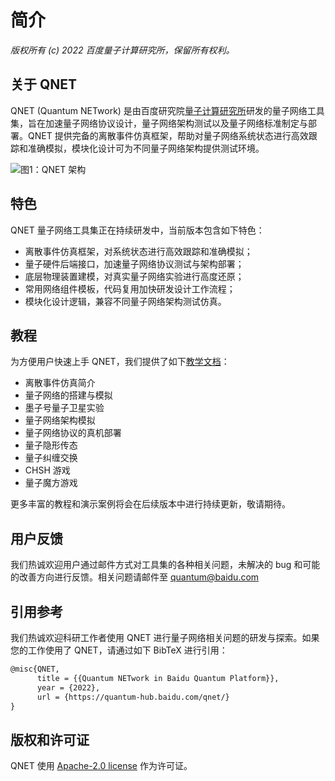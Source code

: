 # 简介

*版权所有 (c) 2022 百度量子计算研究所，保留所有权利。*

## 关于 QNET

QNET (Quantum NETwork) 是由百度研究院[量子计算研究所](https://quantum.baidu.com/)研发的量子网络工具集，旨在加速量子网络协议设计，量子网络架构测试以及量子网络标准制定与部署。QNET 提供完备的离散事件仿真框架，帮助对量子网络系统状态进行高效跟踪和准确模拟，模块化设计可为不同量子网络架构提供测试环境。

![图1：QNET 架构](./figures/architecture_features.png "图1：QNET 架构")

## 特色

QNET 量子网络工具集正在持续研发中，当前版本包含如下特色：

* 离散事件仿真框架，对系统状态进行高效跟踪和准确模拟；
* 量子硬件后端接口，加速量子网络协议测试与架构部署；
* 底层物理装置建模，对真实量子网络实验进行高度还原；
* 常用网络组件模板，代码复用加快研发设计工作流程；
* 模块化设计逻辑，兼容不同量子网络架构测试仿真。

## 教程

为方便用户快速上手 QNET，我们提供了如下[教学文档](https://quantum-hub.baidu.com/qnet/tutorial-introduction)：

* 离散事件仿真简介
* 量子网络的搭建与模拟
* 墨子号量子卫星实验
* 量子网络架构模拟
* 量子网络协议的真机部署
* 量子隐形传态
* 量子纠缠交换
* CHSH 游戏
* 量子魔方游戏

更多丰富的教程和演示案例将会在后续版本中进行持续更新，敬请期待。

## 用户反馈

我们热诚欢迎用户通过邮件方式对工具集的各种相关问题，未解决的 bug 和可能的改善方向进行反馈。相关问题请邮件至 quantum@baidu.com

## 引用参考

我们热诚欢迎科研工作者使用 QNET 进行量子网络相关问题的研发与探索。如果您的工作使用了 QNET，请通过如下 BibTeX 进行引用：

```latex
@misc{QNET,
      title = {{Quantum NETwork in Baidu Quantum Platform}},
      year = {2022},
      url = {https://quantum-hub.baidu.com/qnet/}
}
```

## 版权和许可证

QNET 使用 [Apache-2.0 license](https://github.com/baidu/QCompute/blob/master/LICENSE) 作为许可证。

